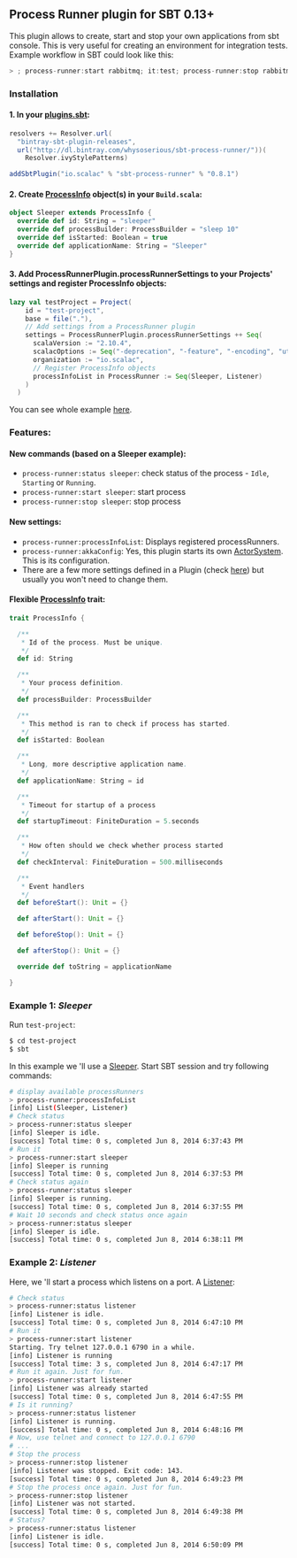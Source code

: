 ## Process Runner plugin for SBT 0.13+

This plugin allows to create, start and stop your own applications from sbt console. This is very useful for creating an environment for integration tests. Example workflow in SBT could look like this:
```sbt
> ; process-runner:start rabbitmq; it:test; process-runner:stop rabbitmq
```

### Installation

#### 1. In your [plugins.sbt](https://github.com/whysoserious/sbt-process-runner/blob/master/test-project%2Fproject%2Fplugins.sbt):

```scala
resolvers += Resolver.url(
  "bintray-sbt-plugin-releases",
  url("http://dl.bintray.com/whysoserious/sbt-process-runner/"))(
    Resolver.ivyStylePatterns)

addSbtPlugin("io.scalac" % "sbt-process-runner" % "0.8.1")
```
  
#### 2. Create [ProcessInfo](https://github.com/whysoserious/sbt-process-runner/blob/merging-projects/src%2Fmain%2Fscala%2Fio%2Fscalac%2Fsbt%2Fprocessrunner%2FProcessInfo.scala#L7-L31) object(s) in your `Build.scala`:

```scala
object Sleeper extends ProcessInfo {
  override def id: String = "sleeper"
  override def processBuilder: ProcessBuilder = "sleep 10"
  override def isStarted: Boolean = true
  override def applicationName: String = "Sleeper"
}
```

#### 3. Add ProcessRunnerPlugin.processRunnerSettings to your Projects' settings and register ProcessInfo objects:

```scala
lazy val testProject = Project(
    id = "test-project",
    base = file("."),
    // Add settings from a ProcessRunner plugin
    settings = ProcessRunnerPlugin.processRunnerSettings ++ Seq(
      scalaVersion := "2.10.4",
      scalacOptions := Seq("-deprecation", "-feature", "-encoding", "utf8", "-language:postfixOps"),
      organization := "io.scalac",
      // Register ProcessInfo objects
      processInfoList in ProcessRunner := Seq(Sleeper, Listener)
    )
  )
```

You can see whole example [here](https://github.com/whysoserious/sbt-process-runner/blob/master/test-project%2Fproject%2FBuild.scala).

### Features:

#### New commands (based on a Sleeper example):

* `process-runner:status sleeper`: check status of the process - `Idle`, `Starting` or `Running`.
* `process-runner:start sleeper`: start process
* `process-runner:stop sleeper`: stop process

#### New settings:
* `process-runner:processInfoList`: Displays registered processRunners.
* `process-runner:akkaConfig`: Yes, this plugin starts its own [ActorSystem](http://doc.akka.io/docs/akka/2.3.3/general/actor-systems.html). This is its configuration.
* There are a few more settings defined in a Plugin (check [here](hhttps://github.com/whysoserious/sbt-process-runner/blob/merging-projects/src%2Fmain%2Fscala%2Fio%2Fscalac%2Fsbt%2Fprocessrunner%2FProcessRunnerPlugin.scala#L29-L36)) but usually you won't need to change them.

#### Flexible [ProcessInfo](https://github.com/whysoserious/sbt-process-runner/blob/merging-projects/src%2Fmain%2Fscala%2Fio%2Fscalac%2Fsbt%2Fprocessrunner%2FProcessInfo.scala) trait:

```scala
trait ProcessInfo {

  /**
   * Id of the process. Must be unique.
   */
  def id: String

  /**
   * Your process definition.
   */
  def processBuilder: ProcessBuilder

  /**
   * This method is ran to check if process has started.
   */
  def isStarted: Boolean

  /**
   * Long, more descriptive application name.
   */
  def applicationName: String = id

  /**
   * Timeout for startup of a process
   */
  def startupTimeout: FiniteDuration = 5.seconds

  /**
   * How often should we check whether process started
   */
  def checkInterval: FiniteDuration = 500.milliseconds

  /**
   * Event handlers
   */
  def beforeStart(): Unit = {}

  def afterStart(): Unit = {}

  def beforeStop(): Unit = {}

  def afterStop(): Unit = {}

  override def toString = applicationName

}
```

### Example 1: _Sleeper_
Run `test-project`:
```bash
$ cd test-project
$ sbt
```

In this example we 'll use a [Sleeper](https://github.com/whysoserious/sbt-process-runner/blob/master/test-project/project/Build.scala#L19-L24). Start SBT session and try following commands:

```bash
# display available processRunners
> process-runner:processInfoList
[info] List(Sleeper, Listener)
# Check status
> process-runner:status sleeper
[info] Sleeper is idle.
[success] Total time: 0 s, completed Jun 8, 2014 6:37:43 PM
# Run it
> process-runner:start sleeper
[info] Sleeper is running
[success] Total time: 0 s, completed Jun 8, 2014 6:37:53 PM
# Check status again
> process-runner:status sleeper
[info] Sleeper is running.
[success] Total time: 0 s, completed Jun 8, 2014 6:37:55 PM
# Wait 10 seconds and check status once again
> process-runner:status sleeper
[info] Sleeper is idle.
[success] Total time: 0 s, completed Jun 8, 2014 6:38:11 PM
```

### Example 2: _Listener_

Here, we 'll start a process which listens on a port. A [Listener](https://github.com/whysoserious/sbt-process-runner/blob/master/test-project/project/Build.scala#L31-L55):

```bash
# Check status
> process-runner:status listener
[info] Listener is idle.
[success] Total time: 0 s, completed Jun 8, 2014 6:47:10 PM
# Run it
> process-runner:start listener
Starting. Try telnet 127.0.0.1 6790 in a while.
[info] Listener is running
[success] Total time: 3 s, completed Jun 8, 2014 6:47:17 PM
# Run it again. Just for fun.
> process-runner:start listener
[info] Listener was already started
[success] Total time: 0 s, completed Jun 8, 2014 6:47:55 PM
# Is it running?
> process-runner:status listener
[info] Listener is running.
[success] Total time: 0 s, completed Jun 8, 2014 6:48:16 PM
# Now, use telnet and connect to 127.0.0.1 6790
# ...
# Stop the process
> process-runner:stop listener
[info] Listener was stopped. Exit code: 143.
[success] Total time: 0 s, completed Jun 8, 2014 6:49:23 PM
# Stop the process once again. Just for fun.
> process-runner:stop listener
[info] Listener was not started.
[success] Total time: 0 s, completed Jun 8, 2014 6:49:38 PM
# Status?
> process-runner:status listener
[info] Listener is idle.
[success] Total time: 0 s, completed Jun 8, 2014 6:50:09 PM
```
